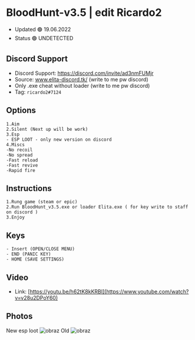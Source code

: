 # BloodHunt-v3.5 | edit Ricardo2

- Updated 🟢 19.06.2022
- Status 🟢 UNDETECTED

## Discord Support 

- Discord Support: https://discord.com/invite/ad3nmFUMjr
- Source: www.elita-discord.tk/ (write to me pw discord)
- Only .exe cheat without loader (write to me pw discord)
- Tag: `ricardo2#7124`

## Options
```
1.Aim
2.Silent (Next up will be work)
3.Esp
- ESP LOOT - only new version on discord
4.Miscs
-No recoil
-No spread
-Fast reload
-Fast revive
-Rapid fire

```

## Instructions
```
1.Rung game (steam or epic)
2.Run BloodHunt_v3.5.exe or loader Elita.exe ( for key write to staff on discord )
3.Enjoy 
```

## Keys
```
- Insert (OPEN/CLOSE MENU) 
- END (PANIC KEY)
- HOME (SAVE SETTINGS)
```

## Video

- Link: [https://youtu.be/h62tK8kKRBI](https://www.youtube.com/watch?v=v28u2DPoY60)

## Photos
New esp loot
![obraz](https://user-images.githubusercontent.com/39122430/174577165-1f680b88-6ef7-4e99-a0f5-8c2ff0f08a5b.png)
Old 
![obraz](https://user-images.githubusercontent.com/39122430/174461294-1446013b-da9b-4398-9257-0661fb1045fc.png)
